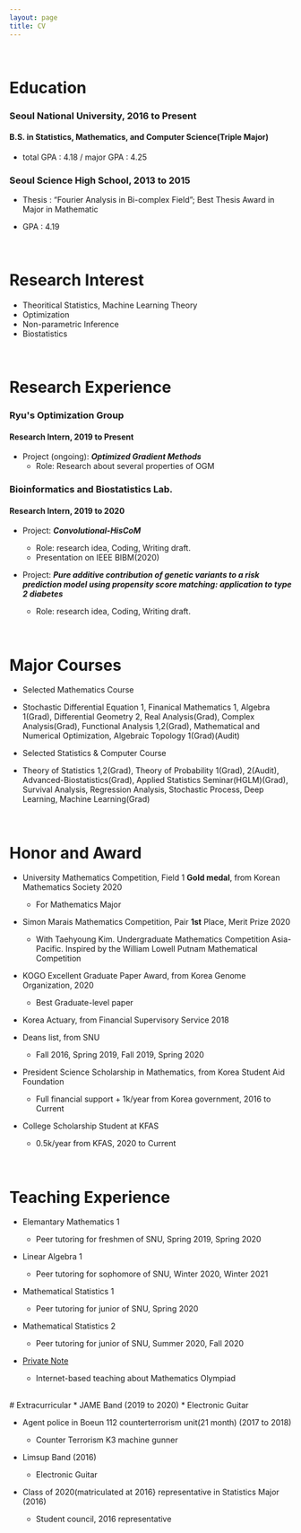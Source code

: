 ```yaml
---
layout: page
title: CV
---
```


<br/>


# Education
### Seoul National University, 2016 to Present
#### B.S. in Statistics, Mathematics, and Computer Science(Triple Major)

 * total GPA : 4.18 / major GPA : 4.25

### Seoul Science High School, 2013 to 2015

 * Thesis : “Fourier Analysis in Bi-complex Field”; Best Thesis Award in Major in Mathematic
 
 * GPA : 4.19

<br/>

# Research Interest 
 * Theoritical Statistics, Machine Learning Theory
 * Optimization
 * Non-parametric Inference
 * Biostatistics

<br/>


# Research Experience

### Ryu's Optimization Group
#### Research Intern, 2019 to Present

* Project (ongoing): _**Optimized Gradient Methods**_
  * Role: Research about several properties of OGM

### Bioinformatics and Biostatistics Lab.
#### Research Intern,	2019 to 2020

* Project: _**Convolutional-HisCoM**_
  * Role: research idea, Coding, Writing draft.
  * Presentation on IEEE BIBM(2020)

* Project: _**Pure additive contribution of genetic variants to a risk prediction model using propensity score matching: application to type 2 diabetes**_
  * Role: research idea, Coding, Writing draft.

<br/>

# Major Courses
 * Selected Mathematics Course
  * Stochastic Differential Equation 1, Finanical Mathematics 1, Algebra 1(Grad), Differential Geometry 2, Real Analysis(Grad), Complex Analysis(Grad), Functional Analysis 1,2(Grad), Mathematical and Numerical Optimization, Algebraic Topology 1(Grad)(Audit)

 * Selected Statistics & Computer Course
  * Theory of Statistics 1,2(Grad), Theory of Probability 1(Grad), 2(Audit), Advanced-Biostatistics(Grad), Applied Statistics Seminar(HGLM)(Grad), Survival Analysis, Regression Analysis, Stochastic Process, Deep Learning, Machine Learning(Grad)

<br/>


# Honor and Award

* University Mathematics Competition, Field 1 **Gold medal**, from Korean Mathematics Society 2020
  * For Mathematics Major 
* Simon Marais Mathematics Competition, Pair **1st** Place, Merit Prize 2020
  * With Taehyoung Kim. Undergraduate Mathematics Competition Asia-Pacific. Inspired by the William Lowell Putnam Mathematical Competition
* KOGO Excellent Graduate Paper Award, from Korea Genome Organization, 2020
  * Best Graduate-level paper
* Korea Actuary, from Financial Supervisory Service 2018
* Deans list, from SNU
  * Fall 2016, Spring 2019, Fall 2019, Spring 2020

* President Science Scholarship in Mathematics, from Korea Student Aid Foundation
  * Full financial support + 1k/year from Korea government, 2016 to Current
* College Scholarship Student at KFAS
  * 0.5k/year from KFAS, 2020 to Current

<br/>

# Teaching Experience
* Elemantary Mathematics 1
  * Peer tutoring for freshmen of SNU, Spring 2019, Spring 2020

* Linear Algebra 1
  * Peer tutoring for sophomore of SNU, Winter 2020, Winter 2021

* Mathematical Statistics 1
  * Peer tutoring for junior of SNU, Spring 2020

* Mathematical Statistics 2
  * Peer tutoring for junior of SNU, Summer 2020, Fall 2020

* [Private Note](https://privatenote.co.kr/) 
  * Internet-based teaching about Mathematics Olympiad
  
<br/>
# Extracurricular
* JAME Band (2019 to 2020)
  * Electronic Guitar
  
* Agent police in Boeun 112 counterterrorism unit(21 month) (2017 to 2018)
  * Counter Terrorism K3 machine gunner
  
* Limsup Band (2016)
  * Electronic Guitar

* Class of 2020(matriculated at 2016} representative in Statistics Major (2016)
  * Student council, 2016 representative
